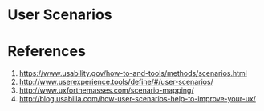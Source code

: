 # User Scenarios

# References
1. https://www.usability.gov/how-to-and-tools/methods/scenarios.html
2. http://www.userexperience.tools/define/#/user-scenarios/
3. http://www.uxforthemasses.com/scenario-mapping/
4. http://blog.usabilla.com/how-user-scenarios-help-to-improve-your-ux/